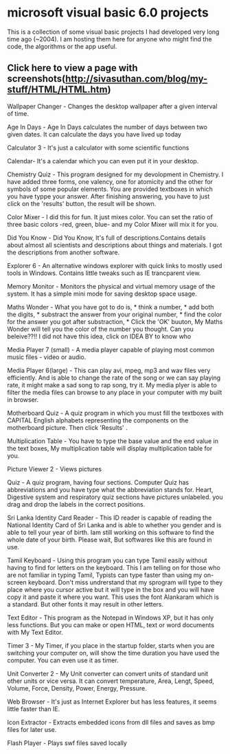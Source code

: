 microsoft visual basic 6.0 projects
==================

This is a collection of some visual basic projects I had developed very long time ago (~2004). I am hosting them here for anyone who might find the code, the algorithms or the app useful.

Click here to view a page with screenshots(http://sivasuthan.com/blog/my-stuff/HTML/HTML.htm)
---
Wallpaper Changer - Changes the desktop wallpaper after a given interval of time.

Age In Days - Age In Days calculates the number of days between two given dates. It can calculate the days you have lived up today

Calculator 3 - It's just a calculator with some scientific functions

Calendar- It's a calendar which you can even put it in your desktop.

Chemistry Quiz - This program designed for my devolopment in Chemistry. I have added three forms, one valency, one for atomicity and the other for symbols of some popular elements. You are provided textboxes in which you have typpe your answer. After finishing answering, you have to just click on the 'results' button, the result will be shown.

Color Mixer - I did this for fun. It just mixes color. You can set the ratio of three basic colors -red, green, blue- and my Color Mixer will mix it for you.

Did You Know - Did You Know, It's full of descriptions.Contains details about almost all scientists and descriptions about things and materials. I got the descriptions from another software.

Explorer 6 - An alternative windows explorer with quick links to mostly used tools in Windows. Contains little tweaks such as IE trancparent view.

Memory Monitor - Monitors the physical and virtual memory usage of the system. It has a simple mini mode for saving desktop space usage.

Maths Wonder - What you have got to do is, * think a number, * add both the digits, * substract the answer from your original number, * find the color for the answer you got after substraction, * Click the 'OK' buuton, My Maths Wonder will tell you the color of the number you thought. Can you beleive??!! I did not have this idea, click on IDEA BY to know who

Media Player 7 (small) - A media player capable of playing most common music files - video or audio.

Media Player 6(large) - This can play avi, mpeg, mp3 and wav files very efficiently. And is able to change the rate of the song or we can say playing rate, it might make a sad song to rap song, try it. My media plyer is able to filter the media files can browse to any place in your computer with my built in browser.

Motherboard Quiz - A quiz program in which you must fill the textboxes with CAPITAL English alphabets representing the components on the motherboard picture. Then click 'Results' .

Multiplication Table - You have to type the base value and the end value in the text boxes, My multiplication table will display multiplication table for you.

Picture Viewer 2 - Views pictures

Quiz - A quiz program, having four sections. Computer Quiz has abbreviations and you have type what the abbreviation stands for. Heart, Digestive system and respiratory quiz sections have pictures unlabeled. you drag and drop the labels in the correct positions.

Sri Lanka Identity Card Reader - This ID reader is capable of reading the National Identity Card of Sri Lanka and is able to whether you gender and is able to tell your year of birth. Iam still working on this software to find the whole date of your birth. Please wait, But softwares like this are found in use.

Tamil Keyboard  - Using this program you can type Tamil easily without having to find for letters on the keyboard. This I am telling on for those who are not familiar in typing Tamil, Typists can type faster than using my on-screen keyboard. Don't miss undrerstand that my sprogram will type to they place where you cursor active but it will type in the box and you will have copy it and paste it where you want. This uses the font Alankaram which is a standard. But other fonts it may result in other letters.

Text Editor  - This program as the Notepad in Windows XP, but it has only less functions. But you can make or open HTML, text or word documents with My Text Editor.

Timer 3 - My Timer, if you place in the startup folder, starts when you are switching your computer on, will show the time duration you have used the computer. You can even use it as timer.

Unit Converter 2  - My Unit converter can convert units of standard unit other units or vice versa. It can convert temperature, Area, Lengt, Speed, Volume, Force, Density, Power, Energy, Pressure.

Web Browser  - It's just as Internet Explorer but has less features, it seems little faster than IE.

Icon Extractor  - Extracts embedded icons from dll files and saves as bmp files for later use.

Flash Player  - Plays swf files saved locally
